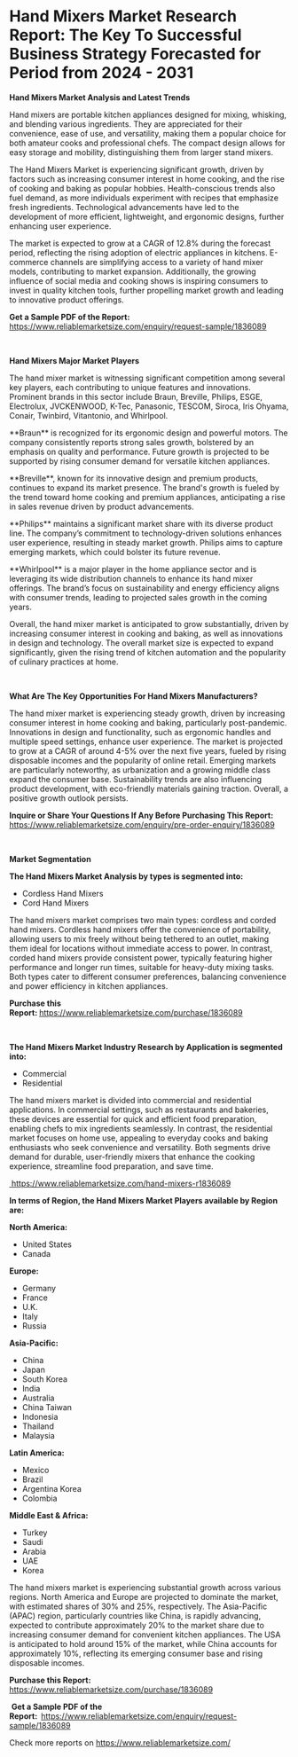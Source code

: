 <p><h1>Hand Mixers Market Research Report: The Key To Successful Business Strategy Forecasted for Period from 2024 - 2031</h1></p><p><strong>Hand Mixers Market Analysis and Latest Trends</strong></p>
<p><p>Hand mixers are portable kitchen appliances designed for mixing, whisking, and blending various ingredients. They are appreciated for their convenience, ease of use, and versatility, making them a popular choice for both amateur cooks and professional chefs. The compact design allows for easy storage and mobility, distinguishing them from larger stand mixers.</p><p>The Hand Mixers Market is experiencing significant growth, driven by factors such as increasing consumer interest in home cooking, and the rise of cooking and baking as popular hobbies. Health-conscious trends also fuel demand, as more individuals experiment with recipes that emphasize fresh ingredients. Technological advancements have led to the development of more efficient, lightweight, and ergonomic designs, further enhancing user experience. </p><p>The market is expected to grow at a CAGR of 12.8% during the forecast period, reflecting the rising adoption of electric appliances in kitchens. E-commerce channels are simplifying access to a variety of hand mixer models, contributing to market expansion. Additionally, the growing influence of social media and cooking shows is inspiring consumers to invest in quality kitchen tools, further propelling market growth and leading to innovative product offerings.</p></p>
<p><strong>Get a Sample PDF of the Report:&nbsp;</strong> <a href="https://www.reliablemarketsize.com/enquiry/request-sample/1836089?utm_campaign=1996&utm_medium=2&utm_source=Github&utm_content=ia&utm_term=31122024&utm_id=hand-mixers">https://www.reliablemarketsize.com/enquiry/request-sample/1836089</a></p>
<p>&nbsp;</p>
<p><strong>Hand Mixers Major Market Players</strong></p>
<p><p>The hand mixer market is witnessing significant competition among several key players, each contributing to unique features and innovations. Prominent brands in this sector include Braun, Breville, Philips, ESGE, Electrolux, JVCKENWOOD, K-Tec, Panasonic, TESCOM, Siroca, Iris Ohyama, Conair, Twinbird, Vitantonio, and Whirlpool.</p><p>**Braun** is recognized for its ergonomic design and powerful motors. The company consistently reports strong sales growth, bolstered by an emphasis on quality and performance. Future growth is projected to be supported by rising consumer demand for versatile kitchen appliances.</p><p>**Breville**, known for its innovative design and premium products, continues to expand its market presence. The brand's growth is fueled by the trend toward home cooking and premium appliances, anticipating a rise in sales revenue driven by product advancements.</p><p>**Philips** maintains a significant market share with its diverse product line. The company’s commitment to technology-driven solutions enhances user experience, resulting in steady market growth. Philips aims to capture emerging markets, which could bolster its future revenue.</p><p>**Whirlpool** is a major player in the home appliance sector and is leveraging its wide distribution channels to enhance its hand mixer offerings. The brand’s focus on sustainability and energy efficiency aligns with consumer trends, leading to projected sales growth in the coming years.</p><p>Overall, the hand mixer market is anticipated to grow substantially, driven by increasing consumer interest in cooking and baking, as well as innovations in design and technology. The overall market size is expected to expand significantly, given the rising trend of kitchen automation and the popularity of culinary practices at home.</p></p>
<p>&nbsp;</p>
<p><strong>What Are The Key Opportunities For Hand Mixers Manufacturers?</strong></p>
<p><p>The hand mixer market is experiencing steady growth, driven by increasing consumer interest in home cooking and baking, particularly post-pandemic. Innovations in design and functionality, such as ergonomic handles and multiple speed settings, enhance user experience. The market is projected to grow at a CAGR of around 4-5% over the next five years, fueled by rising disposable incomes and the popularity of online retail. Emerging markets are particularly noteworthy, as urbanization and a growing middle class expand the consumer base. Sustainability trends are also influencing product development, with eco-friendly materials gaining traction. Overall, a positive growth outlook persists.</p></p>
<p><strong>Inquire or Share Your Questions If Any Before Purchasing This Report:</strong> <a href="https://www.reliablemarketsize.com/enquiry/pre-order-enquiry/1836089?utm_campaign=1996&utm_medium=2&utm_source=Github&utm_content=ia&utm_term=31122024&utm_id=hand-mixers">https://www.reliablemarketsize.com/enquiry/pre-order-enquiry/1836089</a></p>
<p>&nbsp;</p>
<p><strong>Market Segmentation</strong></p>
<p><strong>The Hand Mixers Market Analysis by types is segmented into:</strong></p>
<p><ul><li>Cordless Hand Mixers</li><li>Cord Hand Mixers</li></ul></p>
<p><p>The hand mixers market comprises two main types: cordless and corded hand mixers. Cordless hand mixers offer the convenience of portability, allowing users to mix freely without being tethered to an outlet, making them ideal for locations without immediate access to power. In contrast, corded hand mixers provide consistent power, typically featuring higher performance and longer run times, suitable for heavy-duty mixing tasks. Both types cater to different consumer preferences, balancing convenience and power efficiency in kitchen appliances.</p></p>
<p><strong>Purchase this Report:&nbsp;</strong><a href="https://www.reliablemarketsize.com/purchase/1836089?utm_campaign=1996&utm_medium=2&utm_source=Github&utm_content=ia&utm_term=31122024&utm_id=hand-mixers">https://www.reliablemarketsize.com/purchase/1836089</a></p>
<p>&nbsp;</p>
<p><strong>The Hand Mixers Market Industry Research by Application is segmented into:</strong></p>
<p><ul><li>Commercial</li><li>Residential</li></ul></p>
<p><p>The hand mixers market is divided into commercial and residential applications. In commercial settings, such as restaurants and bakeries, these devices are essential for quick and efficient food preparation, enabling chefs to mix ingredients seamlessly. In contrast, the residential market focuses on home use, appealing to everyday cooks and baking enthusiasts who seek convenience and versatility. Both segments drive demand for durable, user-friendly mixers that enhance the cooking experience, streamline food preparation, and save time.</p></p>
<p><a href="https://www.reliablemarketsize.com/hand-mixers-r1836089?utm_campaign=1996&utm_medium=2&utm_source=Github&utm_content=ia&utm_term=31122024&utm_id=hand-mixers">&nbsp;https://www.reliablemarketsize.com/hand-mixers-r1836089</a></p>
<p><strong>In terms of Region, the Hand Mixers Market Players available by Region are:</strong></p>
<p>
    <p> <strong> North America: </strong>
        <ul>
            <li>United States</li>
            <li>Canada</li>
        </ul>
        </p> 
    <p> <strong> Europe: </strong>
        <ul>
            <li>Germany</li>
            <li>France</li>
            <li>U.K.</li>
            <li>Italy</li>
            <li>Russia</li>
        </ul>
        </p> 
    <p> <strong> Asia-Pacific: </strong>
        <ul>
            <li>China</li>
            <li>Japan</li>
            <li>South Korea</li>
            <li>India</li>
            <li>Australia</li>
            <li>China Taiwan</li>
            <li>Indonesia</li>
            <li>Thailand</li>
            <li>Malaysia</li>
        </ul>
        </p> 
    <p> <strong> Latin America: </strong>
        <ul>
            <li>Mexico</li>
            <li>Brazil</li>
            <li>Argentina Korea</li>
            <li>Colombia</li>
        </ul>
        </p> 
    <p> <strong> Middle East & Africa: </strong>
        <ul>
            <li>Turkey</li>
            <li>Saudi</li>
            <li>Arabia</li>
            <li>UAE</li>
            <li>Korea</li>
        </ul>
    </p>
    </p>
<p><p>The hand mixers market is experiencing substantial growth across various regions. North America and Europe are projected to dominate the market, with estimated shares of 30% and 25%, respectively. The Asia-Pacific (APAC) region, particularly countries like China, is rapidly advancing, expected to contribute approximately 20% to the market share due to increasing consumer demand for convenient kitchen appliances. The USA is anticipated to hold around 15% of the market, while China accounts for approximately 10%, reflecting its emerging consumer base and rising disposable incomes.</p></p>
<p><strong>Purchase this Report: </strong><a href="https://www.reliablemarketsize.com/purchase/1836089?utm_campaign=1996&utm_medium=2&utm_source=Github&utm_content=ia&utm_term=31122024&utm_id=hand-mixers">https://www.reliablemarketsize.com/purchase/1836089</a></p>
<p>&nbsp;<strong>Get a Sample PDF of the Report:&nbsp;&nbsp;</strong><a href="https://www.reliablemarketsize.com/enquiry/request-sample/1836089?utm_campaign=1996&utm_medium=2&utm_source=Github&utm_content=ia&utm_term=31122024&utm_id=hand-mixers">https://www.reliablemarketsize.com/enquiry/request-sample/1836089</a></p>
<p><strong></strong></p>
<p>Check more reports on <a href="https://www.reliablemarketsize.com/?utm_campaign=1996&utm_medium=2&utm_source=Github&utm_content=ia&utm_term=31122024&utm_id=hand-mixers">https://www.reliablemarketsize.com/</a></p>